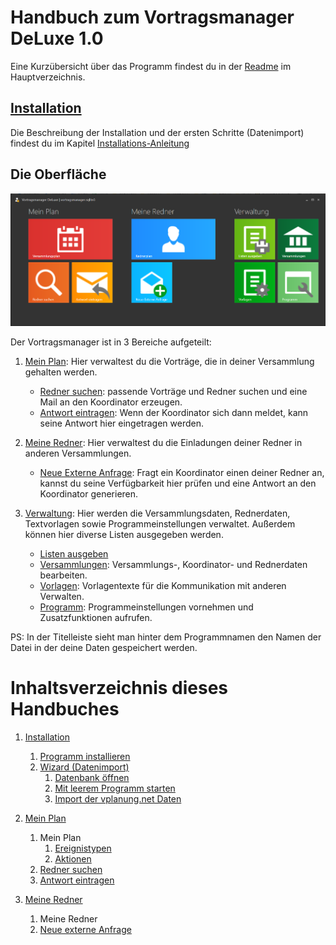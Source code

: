 # Handbuch zum Vortragsmanager DeLuxe 1.0

Eine Kurzübersicht über das Programm findest du in der [Readme](./../README.md) im Hauptverzeichnis.

## [Installation](Installation.md) ##
Die Beschreibung der Installation und der ersten Schritte (Datenimport) findest du im Kapitel  [Installations-Anleitung](Installation.md)

## Die Oberfläche ##

![Startseite](./../images/startseite_01.png)

Der Vortragsmanager ist in 3 Bereiche aufgeteilt:

1. [Mein Plan](MeinPlan.md): Hier verwaltest du die Vorträge, die in deiner Versammlung gehalten werden.
    * [Redner suchen](MeinPlan.md#redner-suchen): passende Vorträge und Redner suchen und eine Mail an den Koordinator erzeugen.
    * [Antwort eintragen](MeinPlan#antwort-eintragen): Wenn der Koordinator sich dann meldet, kann seine Antwort hier eingetragen werden.

1. [Meine Redner](MeineRedner.md): Hier verwaltest du die Einladungen deiner Redner in anderen Versammlungen.
    * [Neue Externe Anfrage](MeineRedner.md#neue-externe-anfrage): Fragt ein Koordinator einen deiner Redner an, kannst du seine Verfügbarkeit hier prüfen und eine Antwort an den Koordinator generieren.

1. [Verwaltung](Verwaltung.md): Hier werden die Versammlungsdaten, Rednerdaten, Textvorlagen sowie Programmeinstellungen verwaltet. Außerdem können hier diverse Listen ausgegeben werden.
    * [Listen ausgeben](Verwaltung.md#listen-ausgeben)
    * [Versammlungen](Verwaltung.md#versammlungen): Versammlungs-, Koordinator- und Rednerdaten bearbeiten.
    * [Vorlagen](Verwaltung.md#vorlagen): Vorlagentexte für die Kommunikation mit anderen Verwalten.
    * [Programm](Verwaltung.md#programm): Programmeinstellungen vornehmen und Zusatzfunktionen aufrufen.

PS: In der Titelleiste sieht man hinter dem Programmnamen den Namen der Datei in der deine Daten gespeichert werden.

# Inhaltsverzeichnis dieses Handbuches

1. [Installation](Installation.md)
    1. [Programm installieren](Installation.md#installation)
    1. [Wizard (Datenimport)](Installation.md#wizard)
        1. [Datenbank öffnen](Installation.md#datenbank-öffnen)
        1. [Mit leerem Programm starten](Installation.md#mit-leerem-programm-starten)
        1. [Import der vplanung.net Daten](Installation.md#import-der-vplanung-net-daten)

1. [Mein Plan](MeinPlan.md)
    1. Mein Plan
        1. [Ereignistypen](MeinPlan.md#die-ereignistypen)
        1. [Aktionen](MeinPlan.md#aktionen)
    1. [Redner suchen](MeinPlan.md#redner-suchen)
    1. [Antwort eintragen](MeinPlan.md#antwort-eintragen)

1. [Meine Redner](MeineRedner.md)
    1. Meine Redner
    1. [Neue externe Anfrage](MeineRedner.md#neue-externe-anfrage)
